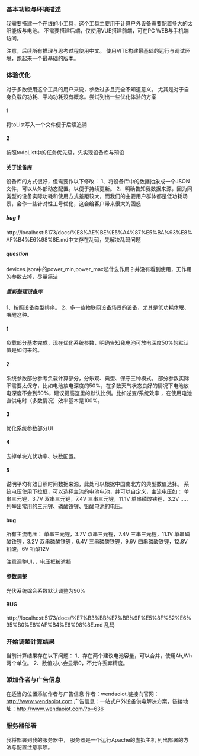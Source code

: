 ### 基本功能与环境描述


我需要搭建一个在线的小工具，这个工具主要用于计算户外设备需要配置多大的太阳能板与电池。
不需要搭建后端，仅使用VUE搭建前端，可在PC WEB与手机端访问。

注意，后续所有推理与思考过程使用中文。
使用VITE构建最基础的运行与调试环境，跑起来一个最基础的版本。

### 体验优化
对于多数使用这个工具的用户来说，参数过多且完全不知道意义。
尤其是对于自身负载的功耗、平均功耗没有概念。尝试列出一些优化体验的方案

#### 1
将toList写入一个文件便于后续追溯

#### 2
按照todoList中的任务优先级，先实现设备库与预设

#### 关于设备库
设备库的方式很好，但需要作以下修改：
1、将设备库中的数据抽象成一个JSON文件，可以从外部动态配置。以便于持续更新。
2、明确告知我数据来源，因为同类型的设备实际功耗和使用方式差距较大，而我们的主要用户群体都是低功耗场景，会作一些针对性工号优化，这会给客户带来很大的困惑

##### bug 1
http://localhost:5173/docs/%E8%AE%BE%E5%A4%87%E5%BA%93%E8%AF%B4%E6%98%8E.md中文存在乱码，先解决乱码问题

##### question
devices.json中的power_min,power_max起什么作用？并没有看到使用，无作用的参数去掉，尽量简洁

##### 重新整理设备库
1、按照设备类型排序。
2、多一些物联网设备场景的设备，尤其是低功耗休眠、唤醒这种。

#### 1
负载部分基本完成，现在优化系统参数，明确告知我电池可放电深度50%的默认值是如何来的。

#### 2
系统参数部分参考负载计算部分，分乐观、典型、保守三种模式。
部分参数实际不需要太保守，比如电池放电深度的50%，在多数天气状态良好的情况下电池放电深度不会到50%，建议提高这里的默认比例。比如逆变/系统效率 ，在使用电池直供电时（多数情况）效率基本是100%。

#### 3
优化系统参数部分UI

#### 4
去掉单块光伏功率、块数配置。


#### 5
说明平均有效日照时间数据来源，此处可以根据中国南北方的典型数值选择。
系统电压使用下拉框，可以选择主流的电池电池，并可以自定义，主流电压如：
单串三元锂，3.7V
双串三元锂，7.4V
三串三元锂，11.1V
单串磷酸铁锂，3.2V
.....
列举出常用的三元锂、磷酸铁锂、铅酸电池的电压。

#### bug
所有主流电压：
单串三元锂，3.7V
双串三元锂，7.4V
三串三元锂，11.1V
单串磷酸铁锂，3.2V
双串磷酸铁锂，6.4V
三串磷酸铁锂，9.6V
四串磷酸铁锂，12.8V
铅酸，6V
铅酸12V

注意调整UI，，电压框被遮挡


#### 参数调整
光伏系统综合系数默认调整为90%


#### BUG
http://localhost:5173/docs/%E7%B3%BB%E7%BB%9F%E5%8F%82%E6%95%B0%E8%AF%B4%E6%98%8E.md 乱码


### 开始调整计算结果
当前计算结果存在以下问题：
1、存在两个建议电池容量，可以合并，使用Ah,Wh两个单位。
2、数值过小会显示0，不允许丢弃精度。


###  添加作者与广告信息
在适当的位置添加作者与广告信息
作者：wendaoiot,链接向官网：http://www.wendaoiot.com
广告信息：一站式户外设备供电解决方案，链接地址：http://www.wendaoiot.com/?p=636


###  服务器部署
我将部署到我的服务器中，
服务器是一个运行Apache的虚拟主机
列出部署的方法与配置注意事项。